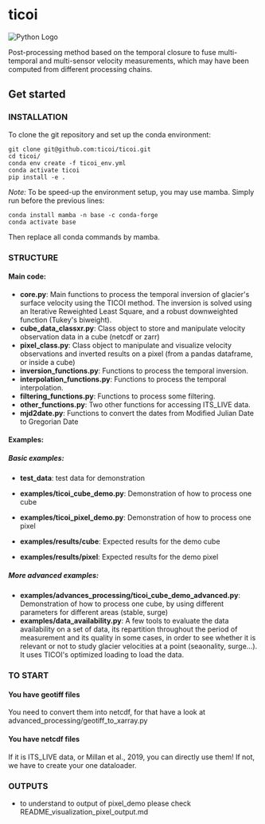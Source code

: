 # ticoi

![Python Logo](https://www.python.org/static/community_logos/python-logo.png "Sample inline image")

Post-processing method based on the temporal closure to fuse multi-temporal and multi-sensor velocity measurements,
which may have been computed from
different processing chains.

## Get started

### INSTALLATION

To clone the git repository and set up the conda environment:

```
git clone git@github.com:ticoi/ticoi.git
cd ticoi/
conda env create -f ticoi_env.yml
conda activate ticoi
pip install -e .
```

*Note:* To be speed-up the environment setup, you may use mamba. Simply run before the previous lines:

```
conda install mamba -n base -c conda-forge
conda activate base
```

Then replace all conda commands by mamba.

### STRUCTURE

#### Main code:

* **core.py**: Main functions to process the temporal inversion of glacier's surface velocity using
  the TICOI method. The inversion is solved using an Iterative Reweighted Least Square, and a robust downweighted
  function (Tukey's biweight).
* **cube_data_classxr.py**: Class object to store and manipulate velocity observation data in a cube (netcdf or zarr)
* **pixel_class.py**: Class object to manipulate and visualize velocity observations and inverted results on a pixel (from a pandas dataframe, or inside a cube)
* **inversion_functions.py**: Functions to process the temporal inversion.
* **interpolation_functions.py**: Functions to process the temporal interpolation.
* **filtering_functions.py**: Functions to process some filtering.
* **other_functions.py**: Two other functions for accessing ITS_LIVE data.
* **mjd2date.py**: Functions to convert the dates from Modified Julian Date to Gregorian Date

#### Examples:

##### Basic examples:
* **test_data**: test data for demonstration

* **examples/ticoi_cube_demo.py**: Demonstration of how to process one cube
* **examples/ticoi_pixel_demo.py**: Demonstration of how to process one pixel

* **examples/results/cube**: Expected results for the demo cube
* **examples/results/pixel**: Expected results for the demo pixel

##### More advanced examples:

* **examples/advances_processing/ticoi_cube_demo_advanced.py**: Demonstration of how to process one cube, by using different parameters for different areas (stable, surge)
* **examples/data_availability.py**: A few tools to evaluate the data availability on a set of data, its repartition throughout the period of measurement and its quality
in some cases, in order to see whether it is relevant or not to study glacier velocities at a point (seaonality, surge...). It uses
TICOI's optimized loading to load the data.

### TO START

#### You have geotiff files
You need to convert them into netcdf, for that have a look at advanced_processing/geotiff_to_xarray.py

#### You have netcdf files
If it is ITS_LIVE data, or Millan et al., 2019, you can directly use them!
If not, we have to create your one dataloader.

### OUTPUTS
* to understand to output of pixel_demo please check README_visualization_pixel_output.md


[packaging guide]: https://packaging.python.org

[distribution tutorial]: https://packaging.python.org/tutorials/packaging-projects/

[src]: https://github.com/pypa/sampleproject

[rst]: http://docutils.sourceforge.net/rst.html

[md]: https://tools.ietf.org/html/rfc7764#section-3.5 "CommonMark variant"

[md use]: https://packaging.python.org/specifications/core-metadata/#description-content-type-optional

